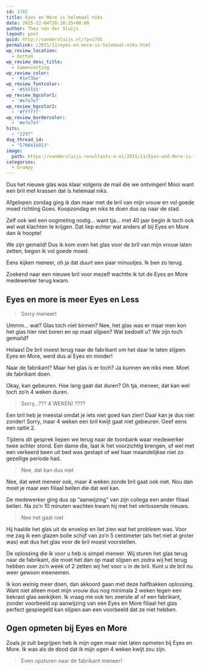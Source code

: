 ```yaml
---
id: 1785
title: Eyes en More is helemaal niks
date: 2015-12-04T20:18:25+00:00
author: Theo van der Sluijs
layout: post
guid: http://vandersluijs.nl/?p=1785
permalink: /2015/12/eyes-en-more-is-helemaal-niks.html
wp_review_location:
  - bottom
wp_review_desc_title:
  - Samenvatting
wp_review_color:
  - '#1e73be'
wp_review_fontcolor:
  - '#555555'
wp_review_bgcolor1:
  - '#e7e7e7'
wp_review_bgcolor2:
  - '#ffffff'
wp_review_bordercolor:
  - '#e7e7e7'
hits:
  - "2297"
dsq_thread_id:
  - "5700416013"
image: 
  path: https://vandersluijs.resultants-e.nl/2015/11/Eyes-and-More-is-less-825x361.png
categories:
  - Grumpy
---
```

Dus het nieuwe glas was klaar volgens de mail die we ontvingen! Mooi want een bril met krassen dat is helemaal niks.

Afgelopen zondag ging ik dan maar met de bril van mijn vrouw en vol goede moed richting Goes. Koopzondag en niks te doen dus op naar de stad.

Zelf ook wel een oogmeting nodig&#8230; want tja&#8230; met 40 jaar begin ik toch ook wel wat klachten te krijgen. Dat liep echter wat anders af bij Eyes en More dan ik hoopte!<!--more-->

We zijn gemaild! Dus ik kom even het glas voor de bril van mijn vrouw laten zetten, begon ik vol goede moed.

Eens kijken meneer, oh ja dat duurt een paar minuutjes. Ik ben zo terug.

Zoekend naar een nieuwe bril voor mezelf wachtte ik tot de Eyes en More medewerker terug kwam.

## Eyes en more is meer Eyes en Less

> Sorry meneer!

Ummm&#8230; wat? Glas toch niet binnen? Nee, het glas was er maar men kon het glas hier niet boren en op maat slijpen? Wat bedoelt u? We zijn toch gemaild?

Helaas! De bril moest terug naar de fabrikant om het daar te laten slijpen. Eyes en More, werd dus al Eyes en minder!

Naar de fabrikant? Maar het glas is er toch? Ja kunnen we niks mee. Moet de fabrikant doen.

Okay, kan gebeuren. Hoe lang gaat dat duren? Oh tja, meneer, dat kan wel toch zo&#8217;n 4 weken duren.

> Sorry&#8230;??? 4 WEKEN! ????

Een bril heb je meestal omdat je iets niet goed kan zien! Daar kan je dus niet zonder! Sorry, maar 4 weken een bril kwijt gaat niet gebeuren. Geef eens een optie 2.

Tijdens dit gesprek liepen we terug naar de toonbank waar medewerker twee achter stond. Een dame die, laat ik het voorzichtig brengen, of wel met een verkeerd been uit bed was gestapt of wel haar maandelijkse niet zo gezellige periode had.

> Nee, dat kan dus niet

Nee, dat weet meneer ook, maar 4 weken zonde bril gaat ook niet. Nou dan moet je maar een filiaal bellen die dat wel kan.

De medewerker ging dus op &#8220;aanwijzing&#8221; van zijn collega een ander filiaal bellen. Na zo&#8217;n 10 minuten wachten kwam hij met het verlossende nieuws.

> Nee het gaat niet

Hij haalde het glas uit de envelop en liet zien wat het probleem was. Voor me zag ik een glazen bolle schijf van zo&#8217;n 5 centimeter (als het niet al groter was) wat dus het glas voor de bril moest voorstellen.

De oplossing die ik voor u heb is simpel meneer. Wij sturen het glas terug naar de fabrikant, die moet het dan op maat slijpen en zodra wij het terug hebben over zo&#8217;n week of 2 zetten wij het voor u in de bril. Kunt u de bril nu weer gewoon meenemen.

Ik kon weinig meer doen, dan akkoord gaan met deze halfbakken oplossing. Want niet alleen moet mijn vrouw dus nog minimala 2 weken tegen een bekrast glas aankijken. Ik vraag me ook ten zeerste af of een fabrikant, zonder voorbeeld op aanwijzing van een Eyes en More filiaal het glas perfect gespiegeld kan slijpen aan een voorbeeld dat ze niet hebben.

## Ogen opmeten bij Eyes en More

Zoals je zult begrijpen heb ik mijn ogen maar niet laten opmeten bij Eyes en More. Ik was als de dood dat ik mijn ogen 4 weken kwijt zou zijn.

> Even opsturen naar de fabrikant meneer!
